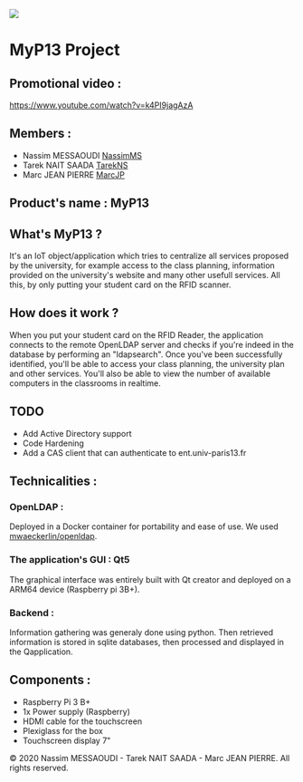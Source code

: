 ![](https://user-images.githubusercontent.com/56651736/72690478-1293fc00-3b1d-11ea-855e-099b8d1767c8.png)

# **MyP13 Project**

## Promotional video :
https://www.youtube.com/watch?v=k4PI9jagAzA 

## Members :

* Nassim MESSAOUDI [NassimMS](https://github.com/msnassim "msnassim")
* Tarek NAIT SAADA [TarekNS](https://github.com/nstarek "nstarek")
* Marc JEAN PIERRE [MarcJP](https://github.com/marcjeanpierre "marcjeanpierre")

## Product's name : MyP13

## What's MyP13 ?

It's an IoT object/application which tries to centralize all services proposed by the university, for example access to the class planning, information provided on the university's website and many other usefull services. 
All this, by only putting your student card on the RFID scanner. 

## How does it work ?

When you put your student card on the RFID Reader, the application connects to the remote OpenLDAP server and checks if you're indeed in the database by performing an "ldapsearch". Once you've been successfully identified, you'll be able to access your class planning, the university plan and other services. You'll also be able to view the number of available computers in the classrooms in realtime.

## TODO

* Add Active Directory support
* Code Hardening 
* Add a CAS client that can authenticate to ent.univ-paris13.fr

## Technicalities :

### OpenLDAP :

Deployed in a Docker container for portability and ease of use. We used [mwaeckerlin/openldap](https://hub.docker.com/r/mwaeckerlin/openldap).

### The application's GUI : Qt5

The graphical interface was entirely built with Qt creator and deployed on a ARM64 device (Raspberry pi 3B+).

### Backend :

Information gathering was generaly done using python. Then retrieved information is stored in sqlite databases, then processed and displayed in the Qapplication.
 
## Components :

* Raspberry Pi 3 B+
* 1x Power supply (Raspberry)
* HDMI cable for the touchscreen
* Plexiglass for the box
* Touchscreen display 7"


© 2020 Nassim MESSAOUDI - Tarek NAIT SAADA - Marc JEAN PIERRE. All rights reserved.
